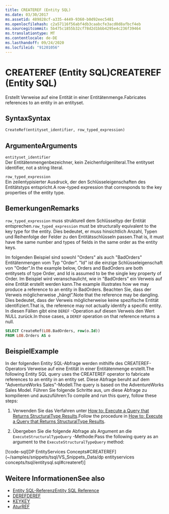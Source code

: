 ```yaml
---
title: CREATEREF (Entity SQL)
ms.date: 03/30/2017
ms.assetid: 489828cf-a335-4449-9360-b0d92eec5481
ms.openlocfilehash: c2a57116f56abf4db3caabcfe3acd0d8afbcf4eb
ms.sourcegitcommit: 5b475c1855b32cf78d2d1bbb4295e4c236f39464
ms.translationtype: MT
ms.contentlocale: de-DE
ms.lasthandoff: 09/24/2020
ms.locfileid: "91201056"
---
```

# <a name="createref-entity-sql"></a><span data-ttu-id="afba8-102">CREATEREF (Entity SQL)</span><span class="sxs-lookup"><span data-stu-id="afba8-102">CREATEREF (Entity SQL)</span></span>

<span data-ttu-id="afba8-103">Erstellt Verweise auf eine Entität in einer Entitätenmenge.</span><span class="sxs-lookup"><span data-stu-id="afba8-103">Fabricates references to an entity in an entityset.</span></span>  
  
## <a name="syntax"></a><span data-ttu-id="afba8-104">Syntax</span><span class="sxs-lookup"><span data-stu-id="afba8-104">Syntax</span></span>  
  
```sql  
CreateRef(entityset_identifier, row_typed_expression)  
```  
  
## <a name="arguments"></a><span data-ttu-id="afba8-105">Argumente</span><span class="sxs-lookup"><span data-stu-id="afba8-105">Arguments</span></span>  

 `entityset_identifier`  
 <span data-ttu-id="afba8-106">Der Entitätenmengenbezeichner, kein Zeichenfolgenliteral.</span><span class="sxs-lookup"><span data-stu-id="afba8-106">The entityset identifier, not a string literal.</span></span>  
  
 `row_typed_expression`  
 <span data-ttu-id="afba8-107">Ein zeilentypisierter Ausdruck, der den Schlüsseleigenschaften des Entitätstyps entspricht.</span><span class="sxs-lookup"><span data-stu-id="afba8-107">A row-typed expression that corresponds to the key properties of the entity type.</span></span>  
  
## <a name="remarks"></a><span data-ttu-id="afba8-108">Bemerkungen</span><span class="sxs-lookup"><span data-stu-id="afba8-108">Remarks</span></span>  

 <span data-ttu-id="afba8-109">`row_typed_expression` muss strukturell dem Schlüsseltyp der Entität entsprechen.</span><span class="sxs-lookup"><span data-stu-id="afba8-109">`row_typed_expression` must be structurally equivalent to the key type for the entity.</span></span> <span data-ttu-id="afba8-110">Dies bedeutet, er muss hinsichtlich Anzahl, Typen und Reihenfolge der Felder zu den Entitätsschlüsseln passen.</span><span class="sxs-lookup"><span data-stu-id="afba8-110">That is, it must have the same number and types of fields in the same order as the entity keys.</span></span>  
  
 <span data-ttu-id="afba8-111">Im folgenden Beispiel sind sowohl "Orders" als auch "BadOrders" Entitätenmengen vom Typ "Order". "Id" ist die einzige Schlüsseleigenschaft von "Order".</span><span class="sxs-lookup"><span data-stu-id="afba8-111">In the example below, Orders and BadOrders are both entitysets of type Order, and Id is assumed to be the single key property of Order.</span></span> <span data-ttu-id="afba8-112">Im Beispiel wird veranschaulicht, wie in "BadOrders" ein Verweis auf eine Entität erstellt werden kann.</span><span class="sxs-lookup"><span data-stu-id="afba8-112">The example illustrates how we may produce a reference to an entity in BadOrders.</span></span> <span data-ttu-id="afba8-113">Beachten Sie, dass der Verweis möglicherweise „hängt“.</span><span class="sxs-lookup"><span data-stu-id="afba8-113">Note that the reference may be dangling.</span></span>  <span data-ttu-id="afba8-114">Dies bedeutet, dass der Verweis möglicherweise keine spezifische Entität identifiziert.</span><span class="sxs-lookup"><span data-stu-id="afba8-114">That is, the reference may not actually identify a specific entity.</span></span> <span data-ttu-id="afba8-115">In diesen Fällen gibt eine `DEREF` -Operation auf diesen Verweis den Wert NULL zurück.</span><span class="sxs-lookup"><span data-stu-id="afba8-115">In those cases, a `DEREF` operation on that reference returns a null.</span></span>  
  
```sql  
SELECT CreateRef(LOB.BadOrders, row(o.Id))
FROM LOB.Orders AS o
```  
  
## <a name="example"></a><span data-ttu-id="afba8-116">Beispiel</span><span class="sxs-lookup"><span data-stu-id="afba8-116">Example</span></span>  

 <span data-ttu-id="afba8-117">In der folgenden Entity SQL-Abfrage werden mithilfe des CREATEREF-Operators Verweise auf eine Entität in einer Entitätenmenge erstellt.</span><span class="sxs-lookup"><span data-stu-id="afba8-117">The following Entity SQL query uses the CREATEREF operator to fabricate references to an entity in an entity set.</span></span> <span data-ttu-id="afba8-118">Diese Abfrage beruht auf dem "AdventureWorks Sales"-Modell.</span><span class="sxs-lookup"><span data-stu-id="afba8-118">The query is based on the AdventureWorks Sales Model.</span></span> <span data-ttu-id="afba8-119">Führen Sie folgende Schritte aus, um diese Abfrage zu kompilieren und auszuführen:</span><span class="sxs-lookup"><span data-stu-id="afba8-119">To compile and run this query, follow these steps:</span></span>  
  
1. <span data-ttu-id="afba8-120">Verwenden Sie das Verfahren unter [How to: Execute a Query that Returns StructuralType Results](../how-to-execute-a-query-that-returns-structuraltype-results.md).</span><span class="sxs-lookup"><span data-stu-id="afba8-120">Follow the procedure in [How to: Execute a Query that Returns StructuralType Results](../how-to-execute-a-query-that-returns-structuraltype-results.md).</span></span>  
  
2. <span data-ttu-id="afba8-121">Übergeben Sie die folgende Abfrage als Argument an die `ExecuteStructuralTypeQuery` -Methode:</span><span class="sxs-lookup"><span data-stu-id="afba8-121">Pass the following query as an argument to the `ExecuteStructuralTypeQuery` method:</span></span>  
  
 [!code-sql[DP EntityServices Concepts#CREATEREF](~/samples/snippets/tsql/VS_Snippets_Data/dp entityservices concepts/tsql/entitysql.sql#createref)]  
  
## <a name="see-also"></a><span data-ttu-id="afba8-122">Weitere Informationen</span><span class="sxs-lookup"><span data-stu-id="afba8-122">See also</span></span>

- [<span data-ttu-id="afba8-123">Entity SQL-Referenz</span><span class="sxs-lookup"><span data-stu-id="afba8-123">Entity SQL Reference</span></span>](entity-sql-reference.md)
- [<span data-ttu-id="afba8-124">DEREF</span><span class="sxs-lookup"><span data-stu-id="afba8-124">DEREF</span></span>](deref-entity-sql.md)
- [<span data-ttu-id="afba8-125">KEY</span><span class="sxs-lookup"><span data-stu-id="afba8-125">KEY</span></span>](key-entity-sql.md)
- [<span data-ttu-id="afba8-126">Atur</span><span class="sxs-lookup"><span data-stu-id="afba8-126">REF</span></span>](ref-entity-sql.md)
